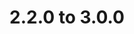 ---
title: "2.2.0 to 3.0.0"
linkTitle: "2.2.0 to 3.0.0"
description: "Instructions to upgrade your observability platform for {{% ctx %}} from 2.2.0 to 3.0.0."
weight: 1000
---